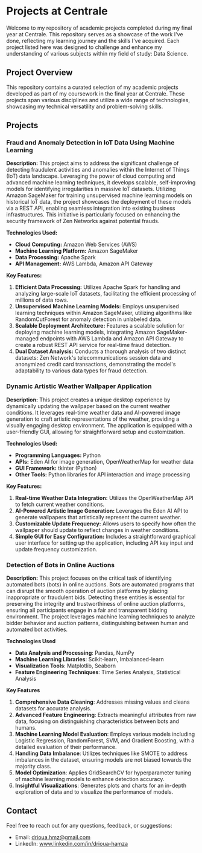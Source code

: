# Projects at Centrale

Welcome to my repository of academic projects completed during my final year at Centrale. This repository serves as a showcase of the work I've done, reflecting my learning journey and the skills I've acquired. Each project listed here was designed to challenge and enhance my understanding of various subjects within my field of study: Data Science.

## Project Overview

This repository contains a curated selection of my academic projects developed as part of my coursework in the final year at Centrale. These projects span various disciplines and utilize a wide range of technologies, showcasing my technical versatility and problem-solving skills.

## Projects

### Fraud and Anomaly Detection in IoT Data Using Machine Learning

**Description:** This project aims to address the significant challenge of detecting fraudulent activities and anomalies within the Internet of Things (IoT) data landscape. Leveraging the power of cloud computing and advanced machine learning techniques, it develops scalable, self-improving models for identifying irregularities in massive IoT datasets. Utilizing Amazon SageMaker for training unsupervised machine learning models on historical IoT data, the project showcases the deployment of these models via a REST API, enabling seamless integration into existing business infrastructures. This initiative is particularly focused on enhancing the security framework of Zen Networks against potential frauds.

**Technologies Used:**
- **Cloud Computing:** Amazon Web Services (AWS)
- **Machine Learning Platform:** Amazon SageMaker
- **Data Processing:** Apache Spark
- **API Management:** AWS Lambda, Amazon API Gateway

**Key Features:**
1. **Efficient Data Processing:** Utilizes Apache Spark for handling and analyzing large-scale IoT datasets, facilitating the efficient processing of millions of data rows.
2. **Unsupervised Machine Learning Models:** Employs unsupervised learning techniques within Amazon SageMaker, utilizing algorithms like RandomCutForest for anomaly detection in unlabeled data.
3. **Scalable Deployment Architecture:** Features a scalable solution for deploying machine learning models, integrating Amazon SageMaker-managed endpoints with AWS Lambda and Amazon API Gateway to create a robust REST API service for real-time fraud detection.
4. **Dual Dataset Analysis:** Conducts a thorough analysis of two distinct datasets: Zen Network's telecommunications session data and anonymized credit card transactions, demonstrating the model's adaptability to various data types for fraud detection.

### Dynamic Artistic Weather Wallpaper Application

**Description:** This project creates a unique desktop experience by dynamically updating the wallpaper based on the current weather conditions. It leverages real-time weather data and AI-powered image generation to craft artistic representations of the weather, providing a visually engaging desktop environment. The application is equipped with a user-friendly GUI, allowing for straightforward setup and customization.

**Technologies Used:**
- **Programming Languages:** Python
- **APIs:** Eden AI for image generation, OpenWeatherMap for weather data
- **GUI Framework:** tkinter (Python)
- **Other Tools:** Python libraries for API interaction and image processing

**Key Features:**
1. **Real-time Weather Data Integration:** Utilizes the OpenWeatherMap API to fetch current weather conditions.
2. **AI-Powered Artistic Image Generation:** Leverages the Eden AI API to generate wallpapers that artistically represent the current weather.
3. **Customizable Update Frequency:** Allows users to specify how often the wallpaper should update to reflect changes in weather conditions.
4. **Simple GUI for Easy Configuration:** Includes a straightforward graphical user interface for setting up the application, including API key input and update frequency customization.

### Detection of Bots in Online Auctions

**Description:** This project focuses on the critical task of identifying automated bots (bots) in online auctions. Bots are automated programs that can disrupt the smooth operation of auction platforms by placing inappropriate or fraudulent bids. Detecting these entities is essential for preserving the integrity and trustworthiness of online auction platforms, ensuring all participants engage in a fair and transparent bidding environment. The project leverages machine learning techniques to analyze bidder behavior and auction patterns, distinguishing between human and automated bot activities.

**Technologies Used**
- **Data Analysis and Processing**: Pandas, NumPy
- **Machine Learning Libraries**: Scikit-learn, Imbalanced-learn
- **Visualization Tools**: Matplotlib, Seaborn
- **Feature Engineering Techniques**: Time Series Analysis, Statistical Analysis

**Key Features**
1. **Comprehensive Data Cleaning**: Addresses missing values and cleans datasets for accurate analysis.
2. **Advanced Feature Engineering**: Extracts meaningful attributes from raw data, focusing on distinguishing characteristics between bots and humans.
3. **Machine Learning Model Evaluation**: Employs various models including Logistic Regression, RandomForest, SVM, and Gradient Boosting, with a detailed evaluation of their performance.
4. **Handling Data Imbalance**: Utilizes techniques like SMOTE to address imbalances in the dataset, ensuring models are not biased towards the majority class.
5. **Model Optimization**: Applies GridSearchCV for hyperparameter tuning of machine learning models to enhance detection accuracy.
6. **Insightful Visualizations**: Generates plots and charts for an in-depth exploration of data and to visualize the performance of models.

## Contact
Feel free to reach out for any questions, feedback, or suggestions:

- Email: drioua.hmz@gmail.com
- LinkedIn: www.linkedin.com/in/drioua-hamza
